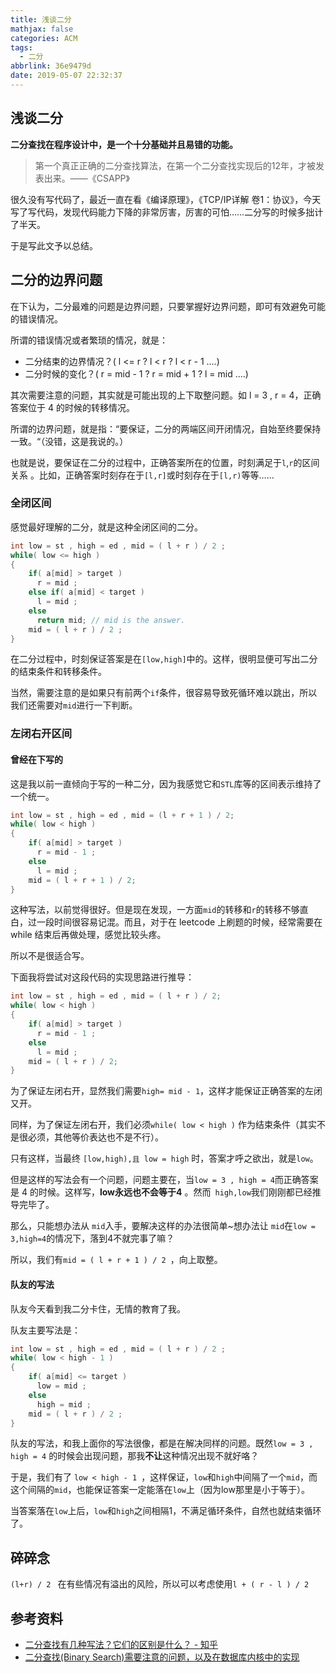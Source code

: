 ```yaml
---
title: 浅谈二分
mathjax: false
categories: ACM
tags:
  - 二分
abbrlink: 36e9479d
date: 2019-05-07 22:32:37
---
```


## 浅谈二分



**二分查找在程序设计中，是一个十分基础并且易错的功能。** 

<!--more-->

> 第一个真正正确的二分查找算法，在第一个二分查找实现后的12年，才被发表出来。——《CSAPP》



很久没有写代码了，最近一直在看《编译原理》，《TCP/IP详解 卷1：协议》，今天写了写代码，发现代码能力下降的非常厉害，厉害的可怕……二分写的时候多拙计了半天。

于是写此文予以总结。



## 二分的边界问题

在下认为，二分最难的问题是边界问题，只要掌握好边界问题，即可有效避免可能的错误情况。

所谓的错误情况或者繁琐的情况，就是：

- 二分结束的边界情况？( l <= r ? l < r ? l < r - 1 ....)
- 二分时候的变化？( r = mid - 1 ? r = mid + 1 ? l = mid ....)

其次需要注意的问题，其实就是可能出现的上下取整问题。如 l = 3 , r = 4，正确答案位于 4 的时候的转移情况。

所谓的边界问题，就是指：“要保证，二分的两端区间开闭情况，自始至终要保持一致。“（没错，这是我说的。）

也就是说，要保证在二分的过程中，正确答案所在的位置，时刻满足于`l`,`r`的区间关系 。比如，正确答案时刻存在于`[l,r]`或时刻存在于`[l,r)`等等……



### 全闭区间

感觉最好理解的二分，就是这种全闭区间的二分。

```c++
int low = st , high = ed , mid = ( l + r ) / 2 ;
while( low <= high )
{
    if( a[mid] > target )
      r = mid ;
  	else if( a[mid] < target )
      l = mid ;
  	else 
      return mid; // mid is the answer.
    mid = ( l + r ) / 2 ;
}
```

在二分过程中，时刻保证答案是在`[low,high]`中的。这样，很明显便可写出二分的结束条件和转移条件。

当然，需要注意的是如果只有前两个`if`条件，很容易导致死循环难以跳出，所以我们还需要对`mid`进行一下判断。



### 左闭右开区间



#### 曾经在下写的



这是我以前一直倾向于写的一种二分，因为我感觉它和`STL`库等的区间表示维持了一个统一。

```c++
int low = st , high = ed , mid = (l + r + 1 ) / 2;
while( low < high )
{
    if( a[mid] > target )
      r = mid - 1 ;
    else 
      l = mid ;
    mid = ( l + r + 1 ) / 2;
}
```

这种写法，以前觉得很好。但是现在发现，一方面`mid`的转移和`r`的转移不够直白，过一段时间很容易记混。而且，对于在 leetcode 上刷题的时候，经常需要在 while 结束后再做处理，感觉比较头疼。

所以不是很适合写。

下面我将尝试对这段代码的实现思路进行推导：

```c++
int low = st , high = ed , mid = ( l + r ) / 2;
while( low < high )
{
    if( a[mid] > target )
      r = mid - 1 ;
    else 
      l = mid ;
  	mid = ( l + r ) / 2;
}
```

为了保证左闭右开，显然我们需要`high= mid - 1`，这样才能保证正确答案的左闭又开。

同样，为了保证左闭右开，我们必须`while( low < high )` 作为结束条件（其实不是很必须，其他等价表达也不是不行）。

只有这样，当最终 `[low,high),且 low = high` 时，答案才呼之欲出，就是`low`。

但是这样的写法会有一个问题，问题主要在，当`low = 3 , high = 4`而正确答案是 4 的时候。这样写，**low永远也不会等于4** 。然而` high,low`我们刚刚都已经推导完毕了。

那么，只能想办法从 `mid`入手，要解决这样的办法很简单~想办法让 `mid`在`low = 3,high=4`的情况下，落到4不就完事了嘛？

所以，我们有`mid = ( l + r + 1 ) / 2 `，向上取整。



#### 队友的写法

队友今天看到我二分卡住，无情的教育了我。

队友主要写法是：

```c++
int low = st , high = ed , mid = ( l + r ) / 2 ;
while( low < high - 1 )
{
    if( a[mid] <= target )
      low = mid ;
  	else
      high = mid ;
   	mid = ( l + r ) / 2 ;
}
```

队友的写法，和我上面你的写法很像，都是在解决同样的问题。既然`low = 3 , high = 4` 的时候会出现问题，那我**不让**这种情况出现不就好咯？

于是，我们有了 `low < high - 1 `，这样保证，`low`和`high`中间隔了一个`mid`，而这个间隔的`mid`，也能保证答案一定能落在`low`上（因为low那里是小于等于）。

当答案落在`low`上后，`low`和`high`之间相隔1，不满足循环条件，自然也就结束循环了。



## 碎碎念

`(l+r) / 2 ` 在有些情况有溢出的风险，所以可以考虑使用`l + ( r - l ) / 2 `

## 参考资料

- [二分查找有几种写法？它们的区别是什么？ - 知乎](https://www.zhihu.com/question/36132386)
- [二分查找(Binary Search)需要注意的问题，以及在数据库内核中的实现](http://hedengcheng.com/?p=595)



